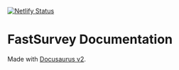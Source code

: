 
[![Netlify Status](https://api.netlify.com/api/v1/badges/694c06b6-91fe-4ead-b1ad-76a08ecb0aff/deploy-status)](https://app.netlify.com/sites/fast-survey-docs/deploys)

# FastSurvey Documentation

Made with [Docusaurus v2](https://v2.docusaurus.io/).
